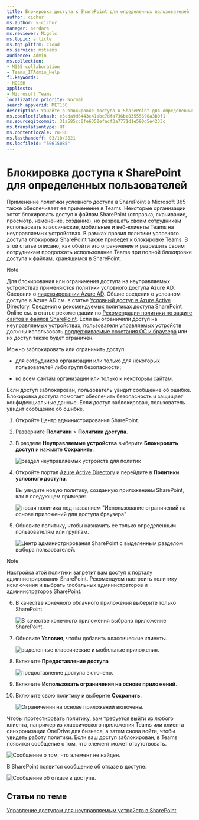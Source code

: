 ```yaml
---
title: Блокировка доступа к SharePoint для определенных пользователей
author: cichur
ms.author: v-cichur
manager: serdars
ms.reviewer: Nigolc
ms.topic: article
ms.tgt.pltfrm: cloud
ms.service: msteams
audience: Admin
ms.collection:
- M365-collaboration
- Teams_ITAdmin_Help
f1.keywords:
- NOCSH
appliesto:
- Microsoft Teams
localization_priority: Normal
search.appverid: MET150
description: Узнайте о блокировке доступа к SharePoint для определенных пользователей
ms.openlocfilehash: e3cda9d6443c41abc7dfa736be03555690a3b0f1
ms.sourcegitcommit: 31a585cc0fe6350efacf3a7771d1e590d5e4233c
ms.translationtype: HT
ms.contentlocale: ru-RU
ms.lasthandoff: 03/10/2021
ms.locfileid: "50615085"
---
```

# <a name="block-access-to-sharepoint-for-specific-users"></a>Блокировка доступа к SharePoint для определенных пользователей

Применение политики условного доступа в SharePoint в Microsoft 365 также обеспечивает ее применение в Teams. Некоторые организации хотят блокировать доступ к файлам SharePoint (отправка, скачивание, просмотр, изменение, создание), но разрешать своим сотрудникам использовать классические, мобильные и веб-клиенты Teams на неуправляемых устройствах. В рамках правил политики условного доступа блокировка SharePoint также приведет к блокировке Teams. В этой статье описано, как обойти это ограничение и разрешить своим сотрудникам продолжать использование Teams при полной блокировке доступа к файлам, хранящимся в SharePoint.

> [!Note]
> Для блокирования или ограничения доступа на неуправляемых устройствах применяются политики условного доступа Azure AD. Сведения о [лицензировании Azure AD](https://azure.microsoft.com/pricing/details/active-directory/). Общие сведения о условном доступе в Azure AD см. в статье [Условный доступ в Azure Active Directory](https://docs.microsoft.com/azure/active-directory/conditional-access/overview). Сведения о рекомендуемых политиках доступа SharePoint Online см. в статье рекомендации по [Рекомендации политики по защите сайтов и файлов SharePoint](https://docs.microsoft.com/microsoft-365/enterprise/sharepoint-file-access-policies). Если вы ограничили доступ на неуправляемых устройствах, пользователи управляемых устройств должны использовать [поддерживаемые сочетания ОС и браузера](https://docs.microsoft.com/azure/active-directory/conditional-access/technical-reference#client-apps-condition) или их доступ также будет ограничен.

Можно заблокировать или ограничить доступ:

- для сотрудников организации или только для некоторых пользователей либо групп безопасности;

- ко всем сайтам организации или только к некоторым сайтам.

Если доступ заблокирован, пользователь увидит сообщение об ошибке. Блокировка доступа помогает обеспечить безопасность и защищает конфиденциальные данные. Если доступ заблокирован, пользователь увидит сообщение об ошибке.

1. Откройте Центр администрирования SharePoint.

2. Разверните **Политики** > **Политики доступа**.

3. В разделе **Неуправляемые устройства** выберите **Блокировать доступ** и нажмите **Сохранить**.

   ![раздел неуправляемых устройств для политик](media/no-sharepoint-access1.png)

4. Откройте портал [Azure Active Directory](https://portal.azure.com/#blade/Microsoft_AAD_IAM/ConditionalAccessBlade/Policies) и перейдите в **Политики условного доступа**.

    Вы увидите новую политику, созданную приложением SharePoint, как в следующем примере:

    ![новая политика под названием "Использование ограничений на основе приложений для доступа браузера"](media/no-sharepoint-access2.png)

5. Обновите политику, чтобы назначить ее только определенным пользователям или группам.

    ![Центр администрирования SharePoint с выделенным разделом выбора пользователей.](media/no-sharepoint-access2b.png)

  > [!Note]
> Настройка этой политики запретит вам доступ к порталу администрирования SharePoint. Рекомендуем настроить политику исключения и выбрать глобальных администраторов и администраторов SharePoint.

6. В качестве конечного облачного приложения выберите только SharePoint

    ![В качестве конечного приложения выбрано приложение SharePoint.](media/no-sharepoint-access3.png)

7. Обновите **Условия**, чтобы добавить классические клиенты.

    ![выделенные классические и мобильные приложения.](media/no-sharepoint-access4.png)

8. Включите **Предоставление доступа**

    ![предоставление доступа включено.](media/no-sharepoint-access5.png)

9. Включите **Использовать ограничения на основе приложений**.

10. Включите свою политику и выберите **Сохранить**.

    ![Ограничения на основе приложений включены.](media/no-sharepoint-access6.png)

Чтобы протестировать политику, вам требуется выйти из любого клиента, например из классического приложения Teams или клиента синхронизации OneDrive для бизнеса, а затем снова войти, чтобы увидеть работу политики. Если ваш доступ заблокирован, в Teams появится сообщение о том, что элемент может отсутствовать.

 ![Сообщение о том, что элемент не найден.](media/access-denied-sharepoint.png)

В SharePoint появится сообщение об отказе в доступе.

![Сообщение об отказе в доступе.](media/blocked-access-warning.png)

## <a name="related-topics"></a>Статьи по теме

[Управление доступом для неуправляемым устройств в SharePoint](https://docs.microsoft.com/sharepoint/control-access-from-unmanaged-devices)
